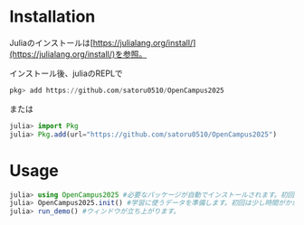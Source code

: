 # Installation
Juliaのインストールは[https://julialang.org/install/](https://julialang.org/install/)を参照。

インストール後、juliaのREPLで
```julia
pkg> add https://github.com/satoru0510/OpenCampus2025
```
または
```julia
julia> import Pkg
julia> Pkg.add(url="https://github.com/satoru0510/OpenCampus2025")
```

# Usage
```julia
julia> using OpenCampus2025 #必要なパッケージが自動でインストールされます。初回は少し時間がかかります。
julia> OpenCampus2025.init() #学習に使うデータを準備します。初回は少し時間がかかります。何か聞かれたら"y"と入力してEnter。
julia> run_demo() #ウィンドウが立ち上がります。
```